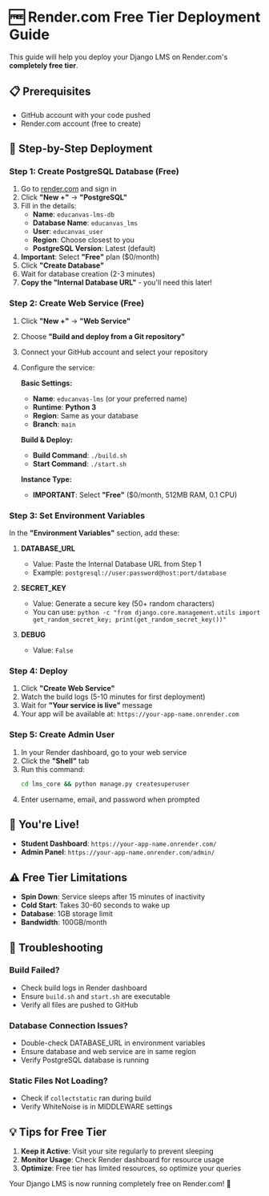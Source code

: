 # 🆓 Render.com Free Tier Deployment Guide

This guide will help you deploy your Django LMS on Render.com's **completely free tier**.

## 📋 Prerequisites

- GitHub account with your code pushed
- Render.com account (free to create)

## 🚀 Step-by-Step Deployment

### Step 1: Create PostgreSQL Database (Free)

1. Go to [render.com](https://render.com) and sign in
2. Click **"New +"** → **"PostgreSQL"**
3. Fill in the details:
   - **Name**: `educanvas-lms-db`
   - **Database Name**: `educanvas_lms`
   - **User**: `educanvas_user`
   - **Region**: Choose closest to you
   - **PostgreSQL Version**: Latest (default)
4. **Important**: Select **"Free"** plan ($0/month)
5. Click **"Create Database"**
6. Wait for database creation (2-3 minutes)
7. **Copy the "Internal Database URL"** - you'll need this later!

### Step 2: Create Web Service (Free)

1. Click **"New +"** → **"Web Service"**
2. Choose **"Build and deploy from a Git repository"**
3. Connect your GitHub account and select your repository
4. Configure the service:

   **Basic Settings:**
   - **Name**: `educanvas-lms` (or your preferred name)
   - **Runtime**: **Python 3**
   - **Region**: Same as your database
   - **Branch**: `main`

   **Build & Deploy:**
   - **Build Command**: `./build.sh`
   - **Start Command**: `./start.sh`

   **Instance Type:**
   - **IMPORTANT**: Select **"Free"** ($0/month, 512MB RAM, 0.1 CPU)

### Step 3: Set Environment Variables

In the **"Environment Variables"** section, add these:

1. **DATABASE_URL**
   - Value: Paste the Internal Database URL from Step 1
   - Example: `postgresql://user:password@host:port/database`

2. **SECRET_KEY**
   - Value: Generate a secure key (50+ random characters)
   - You can use: `python -c "from django.core.management.utils import get_random_secret_key; print(get_random_secret_key())"`

3. **DEBUG**
   - Value: `False`

### Step 4: Deploy

1. Click **"Create Web Service"**
2. Watch the build logs (5-10 minutes for first deployment)
3. Wait for **"Your service is live"** message
4. Your app will be available at: `https://your-app-name.onrender.com`

### Step 5: Create Admin User

1. In your Render dashboard, go to your web service
2. Click the **"Shell"** tab
3. Run this command:
   ```bash
   cd lms_core && python manage.py createsuperuser
   ```
4. Enter username, email, and password when prompted

## 🎉 You're Live!

- **Student Dashboard**: `https://your-app-name.onrender.com/`
- **Admin Panel**: `https://your-app-name.onrender.com/admin/`

## ⚠️ Free Tier Limitations

- **Spin Down**: Service sleeps after 15 minutes of inactivity
- **Cold Start**: Takes 30-60 seconds to wake up
- **Database**: 1GB storage limit
- **Bandwidth**: 100GB/month

## 🔧 Troubleshooting

### Build Failed?
- Check build logs in Render dashboard
- Ensure `build.sh` and `start.sh` are executable
- Verify all files are pushed to GitHub

### Database Connection Issues?
- Double-check DATABASE_URL in environment variables
- Ensure database and web service are in same region
- Verify PostgreSQL database is running

### Static Files Not Loading?
- Check if `collectstatic` ran during build
- Verify WhiteNoise is in MIDDLEWARE settings

## 💡 Tips for Free Tier

1. **Keep it Active**: Visit your site regularly to prevent sleeping
2. **Monitor Usage**: Check Render dashboard for resource usage
3. **Optimize**: Free tier has limited resources, so optimize your queries

Your Django LMS is now running completely free on Render.com! 🚀
